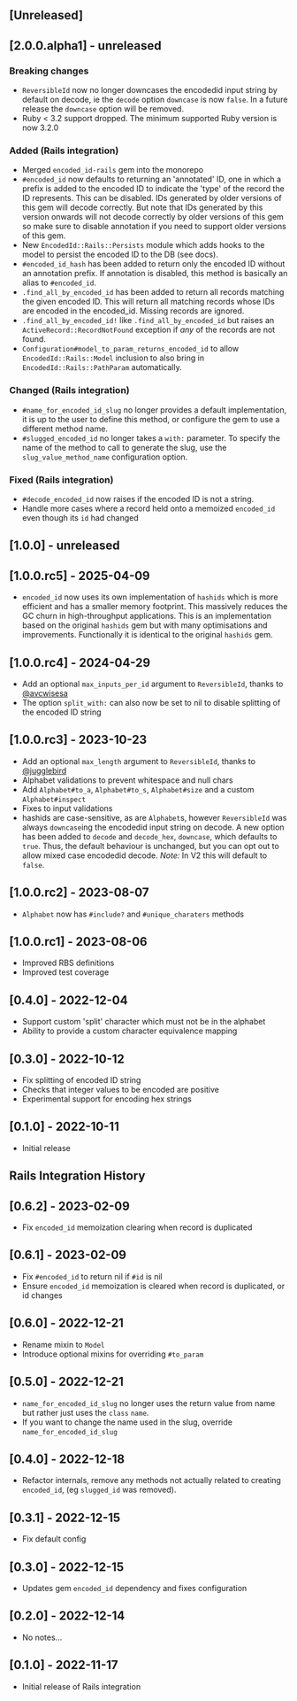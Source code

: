 ## [Unreleased]

## [2.0.0.alpha1] - unreleased

### Breaking changes

- `ReversibleId` now no longer downcases the encodedid input string by default on decode, ie the `decode` option `downcase` is now `false`. In a future release the `downcase` option will be removed.
- Ruby < 3.2 support dropped. The minimum supported Ruby version is now 3.2.0

### Added (Rails integration)

- Merged `encoded_id-rails` gem into the monorepo
- `#encoded_id` now defaults to returning an 'annotated' ID, one in which a prefix is added to the encoded ID to indicate the 'type' of the record the ID represents. This can be disabled. IDs generated by older versions of this gem will decode correctly. But note that IDs generated by this version onwards will not decode correctly by older versions of this gem so make sure to disable annotation if you need to support older versions of this gem.
- New `EncodedId::Rails::Persists` module which adds hooks to the model to persist the encoded ID to the DB (see docs).
- `#encoded_id_hash` has been added to return only the encoded ID without an annotation prefix. If annotation is disabled, this method is basically an alias to `#encoded_id`.
- `.find_all_by_encoded_id` has been added to return all records matching the given encoded ID. This will return all matching records whose IDs are encoded in the encoded_id. Missing records are ignored.
- `.find_all_by_encoded_id!` like `.find_all_by_encoded_id` but raises an `ActiveRecord::RecordNotFound` exception if *any* of the records are not found.
- `Configuration#model_to_param_returns_encoded_id` to allow `EncodedId::Rails::Model` inclusion to also bring in `EncodedId::Rails::PathParam` automatically.

### Changed (Rails integration)

- `#name_for_encoded_id_slug` no longer provides a default implementation, it is up to the user to define this method, or configure the gem to use a different method name.
- `#slugged_encoded_id` no longer takes a `with:` parameter. To specify the name of the method to call to generate the slug, use the `slug_value_method_name` configuration option.

### Fixed (Rails integration)

- `#decode_encoded_id` now raises if the encoded ID is not a string.
- Handle more cases where a record held onto a memoized `encoded_id` even though its `id` had changed

## [1.0.0] - unreleased

## [1.0.0.rc5] - 2025-04-09

- `encoded_id` now uses its own implementation of `hashids` which is more efficient and has a smaller memory footprint. This massively reduces the GC churn in high-throughput applications. This is an implementation based on the original `hashids` gem but with many optimisations and improvements. Functionally it is identical to the original `hashids` gem.

## [1.0.0.rc4] - 2024-04-29

- Add an optional `max_inputs_per_id` argument to `ReversibleId`, thanks to [@avcwisesa](https://github.com/avcwisesa)
- The option `split_with:` can also now be set to nil to disable splitting of the encoded ID string

## [1.0.0.rc3] - 2023-10-23

- Add an optional `max_length` argument to `ReversibleId`, thanks to [@jugglebird](https://github.com/jugglebird)
- Alphabet validations to prevent whitespace and null chars
- Add `Alphabet#to_a`, `Alphabet#to_s`, `Alphabet#size` and a custom `Alphabet#inspect`
- Fixes to input validations
- hashids are case-sensitive, as are `Alphabet`s, however `ReversibleId` was always `downcase`ing the encodedid input string on decode. A new option has been added to `decode` and `decode_hex`, `downcase`, which defaults to `true`. Thus, the default behaviour is unchanged, but you can opt out to allow mixed case encodedid decode. *Note:* In V2 this will default to `false`.

## [1.0.0.rc2] - 2023-08-07

- `Alphabet` now has `#include?` and `#unique_charaters` methods

## [1.0.0.rc1] - 2023-08-06

- Improved RBS definitions
- Improved test coverage

## [0.4.0] - 2022-12-04

- Support custom 'split' character which must not be in the alphabet
- Ability to provide a custom character equivalence mapping

## [0.3.0] - 2022-10-12

- Fix splitting of encoded ID string
- Checks that integer values to be encoded are positive
- Experimental support for encoding hex strings

## [0.1.0] - 2022-10-11

- Initial release

## Rails Integration History

## [0.6.2] - 2023-02-09

- Fix `encoded_id` memoization clearing when record is duplicated

## [0.6.1] - 2023-02-09

- Fix `#encoded_id` to return nil if `#id` is nil
- Ensure `encoded_id` memoization is cleared when record is duplicated, or id changes

## [0.6.0] - 2022-12-21

- Rename mixin to `Model`
- Introduce optional mixins for overriding `#to_param`

## [0.5.0] - 2022-12-21

- `name_for_encoded_id_slug` no longer uses the return value from name but rather just uses the `class` `name`.
- If you want to change the name used in the slug, override `name_for_encoded_id_slug`

## [0.4.0] - 2022-12-18

- Refactor internals, remove any methods not actually related to creating `encoded_id`, (eg `slugged_id` was removed).

## [0.3.1] - 2022-12-15

- Fix default config

## [0.3.0] - 2022-12-15

- Updates gem `encoded_id` dependency and fixes configuration

## [0.2.0] - 2022-12-14

- No notes...

## [0.1.0] - 2022-11-17

- Initial release of Rails integration